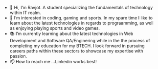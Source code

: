 - 👋 Hi, I’m Ravjot. A student specializing the fundamentals of technology within IT realm. 
- 👀 I’m interested in coding, gaming and sports. In my spare time I like to learn about the latest technologies in regards to prograamming, as well as enjoying playing sports and video games.
- 📚 I’m currently learning about the latest technologies in Web Development and Software QA/Enginering while in the the process of completing my education for my BTECH. I look forward in pursuing careers paths within these sectors to showcase my expertise with passion.
- 📫 How to reach me ...Linkedin works best!





